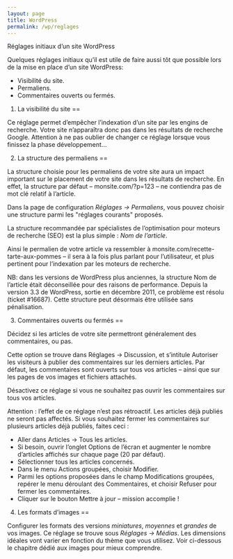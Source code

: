 ```yaml
---
layout: page
title: WordPress
permalink: /wp/reglages
---
```


Réglages initiaux d’un site WordPress

Quelques réglages initiaux qu’il est utile de faire aussi tôt que possible lors de la mise en place d’un site WordPress:

- Visibilité du site.
- Permaliens.
- Commentaires ouverts ou fermés.

1. La visibilité du site
==

Ce réglage permet d’empêcher l’indexation d’un site par les engins de recherche. Votre site n’apparaîtra donc pas dans les résultats de recherche Google. Attention à ne pas oublier de changer ce réglage lorsque vous finissez la phase développement...

2. La structure des permaliens
==

La structure choisie pour les permaliens de votre site aura un impact important sur le placement de votre site dans les résultats de recherche. En effet, la structure par défaut – monsite.com/?p=123 – ne contiendra pas de mot clé relatif à l’article.  

Dans la page de configuration *Réglages → Permaliens*, vous pouvez choisir une structure parmi les "réglages courants" proposés. 

La structure recommandée par spécialistes de l’optimisation pour moteurs de recherche (SEO) est la plus simple : *Nom de l’article*. 

Ainsi le permalien de votre article va ressembler à monsite.com/recette-tarte-aux-pommes – il sera à la fois plus parlant pour l’utilisateur, et plus pertinent pour l’indexation par les moteurs de recherche.

NB: dans les versions de WordPress plus anciennes, la structure Nom de l’article était déconseillée pour des raisons de performance. Depuis la version 3.3 de WordPress, sortie en décembre 2011, ce problème est résolu (ticket #16687). Cette structure peut désormais être utilisée sans pénalisation.

3. Commentaires ouverts ou fermés
==

Décidez si les articles de votre site permettront généralement des commentaires, ou pas.

Cette option se trouve dans Réglages → Discussion, et s’intitule Autoriser les visiteurs à publier des commentaires sur les derniers articles. Par défaut, les commentaires sont ouverts sur tous vos articles – ainsi que sur les pages de vos images et fichiers attachés.

Désactivez ce réglage si vous ne souhaitez pas ouvrir les commentaires sur tous vos articles. 

Attention : l’effet de ce réglage n’est pas rétroactif. Les articles déjà publiés ne seront pas affectés. Si vous souhaitez fermer les commentaires sur plusieurs articles déjà publiés, faites ceci :

* Aller dans Articles → Tous les articles.
* Si besoin, ouvrir l’onglet Options de l’écran et augmenter le nombre d’articles affichés sur chaque page (20 par défaut).
* Sélectionner tous les articles concernés.
* Dans le menu Actions groupées, choisir Modifier. 
* Parmi les options proposées dans le champ Modifications groupées, repérer le menu déroulant des Commentaires, et choisir Refuser pour fermer les commentaires.
* Cliquer sur le bouton Mettre à jour – mission accomplie !

4. Les formats d’images
==

Configurer les formats des versions *miniatures*, *moyennes* et *grandes* de vos images. Ce réglage se trouve sous *Réglages → Médias*. Les dimensions idéales vont varier en fonction du thème que vous utilisez. Voir ci-dessous le chapitre dédié aux images pour mieux comprendre.
